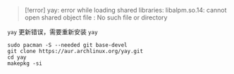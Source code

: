 > [!error] yay: error while loading shared libraries: libalpm.so.14: cannot open shared object file : No such file or directory

`yay` 更新错误，需要重新安装 `yay`

```shell
sudo pacman -S --needed git base-devel
git clone https://aur.archlinux.org/yay.git
cd yay
makepkg -si
```
